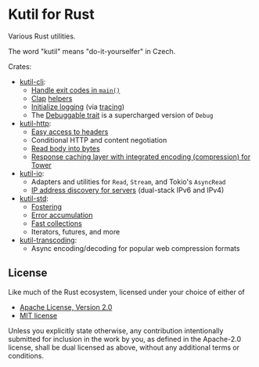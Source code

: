 Kutil for Rust
==============

Various Rust utilities.

The word "kutil" means "do-it-yourselfer" in Czech.

Crates:

* [kutil-cli](https://docs.rs/kutil-cli):
  * [Handle exit codes in `main()`](https://docs.rs/kutil-cli/latest/kutil_cli/run/index.html)
  * [Clap](https://github.com/clap-rs/clap)
    [helpers](https://docs.rs/kutil-cli/latest/kutil_cli/clap/index.html)
  * [Initialize logging](https://docs.rs/kutil-cli/latest/kutil_cli/debug/index.html)
    (via [tracing](https://github.com/tokio-rs/tracing))
  * The [Debuggable trait](https://docs.rs/kutil-cli/latest/kutil_cli/debug/index.html) is a supercharged version of `Debug`
* [kutil-http](https://docs.rs/kutil-http):
  * [Easy access to headers](https://docs.rs/kutil-http/latest/kutil_http/trait.HeaderValues.html)
  * Conditional HTTP and content negotiation
  * [Read body into bytes](https://docs.rs/kutil-http/latest/kutil_http/trait.ReadBodyIntoBytes.html)
  * [Response caching layer with integrated encoding (compression) for Tower](https://docs.rs/kutil-http/latest/kutil_http/tower/caching/struct.CachingLayer.html)
* [kutil-io](https://docs.rs/kutil-io):
  * Adapters and utilities for `Read`, `Stream`, and Tokio's `AsyncRead`
  * [IP address discovery for servers](https://docs.rs/kutil-io/latest/kutil_io/network/ip/index.html) (dual-stack IPv6 and IPv4)
* [kutil-std](https://docs.rs/kutil-std):
  * [Fostering](https://docs.rs/kutil-std/latest/kutil_std/foster/index.html)
  * [Error accumulation](https://docs.rs/kutil-std/latest/kutil_std/errors/index.html)
  * [Fast collections](https://docs.rs/kutil-std/latest/kutil_std/collections/index.html)
  * Iterators, futures, and more
* [kutil-transcoding](https://docs.rs/kutil-transcoding):
  * Async encoding/decoding for popular web compression formats

License
-------

Like much of the Rust ecosystem, licensed under your choice of either of

* [Apache License, Version 2.0](LICENSE-APACHE)
* [MIT license](LICENSE-MIT)

Unless you explicitly state otherwise, any contribution intentionally submitted for inclusion in the work by you, as defined in the Apache-2.0 license, shall be dual licensed as above, without any additional terms or conditions.
